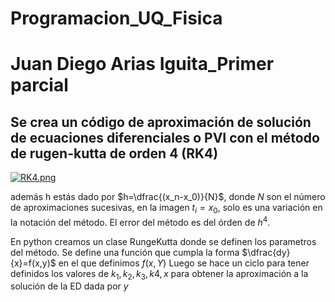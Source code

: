 # Programacion_UQ_Fisica
# Juan Diego Arias Iguita_Primer parcial 
## Se crea un código de aproximación de solución de ecuaciones diferenciales o PVI con el método de rugen-kutta de orden 4 (RK4)
[![RK4.png](https://i.postimg.cc/CMQB7cT0/RK4.png)](https://postimg.cc/0r7y2dyX)

además h estás dado por $h=\dfrac{(x_n-x_0)}{N}$, donde $N$ son el número de aproximaciones sucesivas, en la imagen $t_i=x_0$, solo es una variación en la notación del método. El error del método es del órden de $h^4$.

En python creamos un clase RungeKutta donde se definen los parametros del método. 
Se define una función que cumpla la forma $\dfrac{dy}{x}=f(x,y)$ en el que definimos $f(x,Y)$ 
Luego se hace un ciclo para tener definidos los valores de $k_1, k_2, k_3, k4, x$ para obtener la aproximación a la solución de la ED dada por $y$

